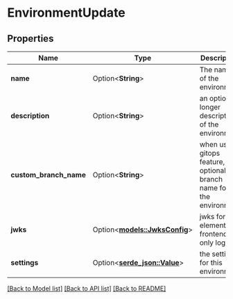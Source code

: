 # EnvironmentUpdate

## Properties

Name | Type | Description | Notes
------------ | ------------- | ------------- | -------------
**name** | Option<**String**> | The name of the environment | [optional]
**description** | Option<**String**> | an optional longer description of the environment | [optional]
**custom_branch_name** | Option<**String**> | when using gitops feature, an optional branch name for the environment | [optional]
**jwks** | Option<[**models::JwksConfig**](JwksConfig.md)> | jwks for element frontend only login | [optional]
**settings** | Option<[**serde_json::Value**](.md)> | the settings for this environment | [optional]

[[Back to Model list]](../README.md#documentation-for-models) [[Back to API list]](../README.md#documentation-for-api-endpoints) [[Back to README]](../README.md)


